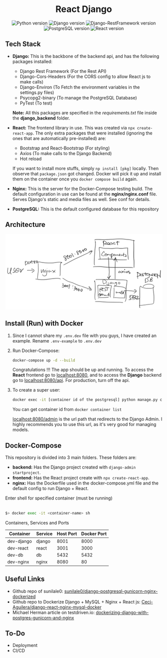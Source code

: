 <div align="center">

# React Django

![Python version](https://img.shields.io/badge/Python-3.11.0-4c566a?logo=python&&longCache=true&logoColor=white&colorB=pink&style=flat-square&colorA=4c566a) ![Django version](https://img.shields.io/badge/Django-5.0.0-4c566a?logo=django&&longCache=truelogoColor=white&colorB=pink&style=flat-square&colorA=4c566a) ![Django-RestFramework version](https://img.shields.io/badge/Django_Rest_Framework-3.14.0-red.svg?longCache=true&style=flat-square&logo=django&logoColor=white&colorA=4c566a&colorB=pink) ![PostgreSQL version](https://img.shields.io/badge/PostgreSQL-12.8-red.svg?longCache=true&style=flat-square&logo=postgresql&logoColor=white&colorA=4c566a&colorB=pink) ![React version](https://img.shields.io/badge/React-18.2.0-red.svg?longCache=true&style=flat-square&logo=react&logoColor=white&colorA=4c566a&colorB=pink)

</div>


<a name="tech_stack"></a>
## Tech Stack

- __Django:__ This is the backbone of the backend api, and has the following packages installed:
    - Django Rest Framework (For the Rest API)
    - Django-Cors-Headers (For the CORS config to allow React js to make calls)
    - Django-Environ (To Fetch the environment variables in the settings.py files)
    - Psycopg2-binary (To manage the PostgreSQL Database)
    - PyTest (To test)

    __Note:__ All this packages are specified in the _requirements.txt_ file inside the __django_backend__ folder.

- __React:__ The frontend library in use. This was created via ``npx create-react-app``. The only extra packages that were installed (ignoring the ones that are automatically pre-installed) are:
    - Bootstrap and React-Bootstrap (For styling)
    - Axios (To make calls to the Django Backend)
    - Hot reload

    If you want to install more stuffs, simply `np install [pkg]` locally.  Then observe that `package.json` got changed.  Docker will pick it up and install them on the container once you `docker compose build` again.

- __Nginx:__ This is the server for the Docker-Compose testing build. The default configuration in use can be found at the __nginx/nginx.conf__ file.  Serves Django's static and media files as well.  See conf for details.

- __PostgreSQL:__ This is the default configured database for this repository

## Architecture

![Architecture Image](./.readme_assets/Arch.png)


<a name="docker"></a>
## Install (Run) with Docker

1. Since I cannot share my `.env.dev` file with you guys, I have created an example. Rename `.env-example` to `.env.dev`

1. Run Docker-Compose:
    ```bash
    docker-compose up -d --build
    ```

    Congratulations !!! The app should be up and running. To access the __React__ frontend go to [localhost:8080](http://localhost:8080), and to access the __Django__ backend go to [localhost:8080/api](http://localhost:8080/api).  For production, turn off the api.

2. To create a super user:
    ```bash
    docker exec -it [container id of the postgresql] python manage.py createsuperuser
    ```
    You can get container id from `docker container list`

    [localhost:8080/admin](http://localhost:8080/admin) is the url path that redirects to the Django Admin.  I highly recommends you to use this url, as it's very good for managing models.

<a name="structure"></a>
## Docker-Compose

This repository is divided into 3 main folders. These folders are:
- __backend:__ Has the Django project created with ``django-admin startproject``.
- __frontend:__ Has the React project create with ``npx create-react-app``.
- __nginx:__ Has the Dockerfile used in the docker-compose.yml file and the default config to run Django + React.

Enter shell for specified container (must be running)

```sh

$> docker exec -it <container-name> sh

```
Containers, Services and Ports

| Container  | Service | Host Port | Docker Port |
| ---------- | ------- | --------- | ----------- |
| dev-django | django  | 8001      | 8000        |
| dev-react  | react   | 3001      | 3000        |
| dev-db     | db      | 5432      | 5432        |
| dev-nginx  | nginx   | 8080      | 80          |


<a name="useful_links"></a>
## Useful Links

- Github repo of sunilale0: [sunilale0/django-postgresql-gunicorn-nginx-dockerized](https://github.com/sunilale0/django-postgresql-gunicorn-nginx-dockerized/blob/master/README.md#nginx)
- Github repo to Dockerize Django + MySQL + Nginx + React js: [Ceci-Aguilera/django-react-nginx-mysql-docker](https://github.com/Ceci-Aguilera/django-react-nginx-mysql-docker)
- Michael Herman article on testdriven.io: [dockerizing-django-with-postgres-gunicorn-and-nginx](https://testdriven.io/blog/dockerizing-django-with-postgres-gunicorn-and-nginx/)

## To-Do

- Deployment
- CI/CD
